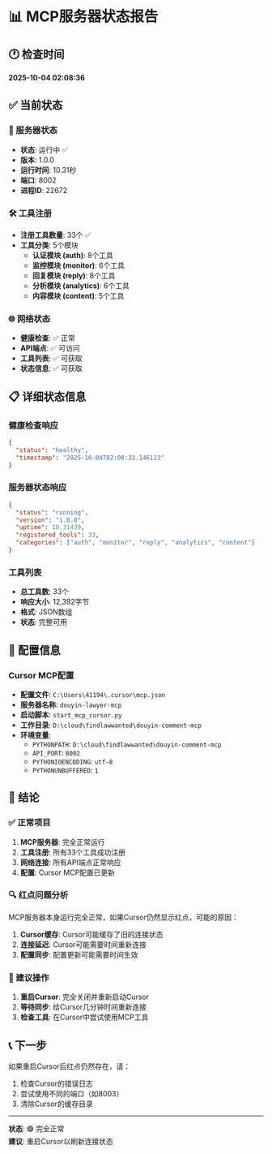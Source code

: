 # 📊 MCP服务器状态报告

## 🕐 检查时间
**2025-10-04 02:08:36**

## ✅ 当前状态

### 🚀 服务器状态
- **状态**: 运行中 ✅
- **版本**: 1.0.0
- **运行时间**: 10.31秒
- **端口**: 8002
- **进程ID**: 22672

### 🛠️ 工具注册
- **注册工具数量**: 33个 ✅
- **工具分类**: 5个模块
  - **认证模块 (auth)**: 8个工具
  - **监控模块 (monitor)**: 6个工具
  - **回复模块 (reply)**: 8个工具
  - **分析模块 (analytics)**: 6个工具
  - **内容模块 (content)**: 5个工具

### 🌐 网络状态
- **健康检查**: ✅ 正常
- **API端点**: ✅ 可访问
- **工具列表**: ✅ 可获取
- **状态信息**: ✅ 可获取

## 📋 详细状态信息

### 健康检查响应
```json
{
  "status": "healthy",
  "timestamp": "2025-10-04T02:08:32.146123"
}
```

### 服务器状态响应
```json
{
  "status": "running",
  "version": "1.0.0",
  "uptime": 10.31439,
  "registered_tools": 33,
  "categories": ["auth", "monitor", "reply", "analytics", "content"]
}
```

### 工具列表
- **总工具数**: 33个
- **响应大小**: 12,392字节
- **格式**: JSON数组
- **状态**: 完整可用

## 🔧 配置信息

### Cursor MCP配置
- **配置文件**: `C:\Users\41194\.cursor\mcp.json`
- **服务器名称**: `douyin-lawyer-mcp`
- **启动脚本**: `start_mcp_cursor.py`
- **工作目录**: `D:\cloud\findlawwanted\douyin-comment-mcp`
- **环境变量**: 
  - `PYTHONPATH`: `D:\cloud\findlawwanted\douyin-comment-mcp`
  - `API_PORT`: `8002`
  - `PYTHONIOENCODING`: `utf-8`
  - `PYTHONUNBUFFERED`: `1`

## 🎯 结论

### ✅ 正常项目
1. **MCP服务器**: 完全正常运行
2. **工具注册**: 所有33个工具成功注册
3. **网络连接**: 所有API端点正常响应
4. **配置**: Cursor MCP配置已更新

### 🔍 红点问题分析
MCP服务器本身运行完全正常，如果Cursor仍然显示红点，可能的原因：

1. **Cursor缓存**: Cursor可能缓存了旧的连接状态
2. **连接延迟**: Cursor可能需要时间重新连接
3. **配置同步**: 配置更新可能需要时间生效

### 🚀 建议操作
1. **重启Cursor**: 完全关闭并重新启动Cursor
2. **等待同步**: 给Cursor几分钟时间重新连接
3. **检查工具**: 在Cursor中尝试使用MCP工具

## 📞 下一步
如果重启Cursor后红点仍然存在，请：
1. 检查Cursor的错误日志
2. 尝试使用不同的端口（如8003）
3. 清除Cursor的缓存目录

---

**状态**: 🟢 完全正常  
**建议**: 重启Cursor以刷新连接状态


